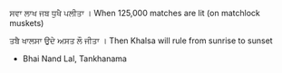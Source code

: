 ਸਵਾ ਲਾਖ ਜਬ ਧੁਖੈ ਪਲੀਤਾ । 
When 125,000 matches are lit (on matchlock muskets)

ਤਬੈ ਖਾਲਸਾ ਉਦੇ ਅਸਤ ਲੌ ਜੀਤਾ । 
Then Khalsa will rule from sunrise to sunset 

- Bhai Nand Lal, Tankhanama 
